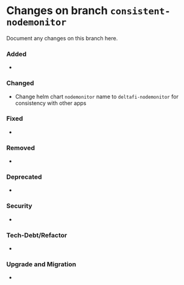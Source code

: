 # Changes on branch `consistent-nodemonitor`
Document any changes on this branch here.
### Added
- 

### Changed
- Change helm chart `nodemonitor` name to `deltafi-nodemonitor` for consistency with other apps 

### Fixed
- 

### Removed
- 

### Deprecated
- 

### Security
- 

### Tech-Debt/Refactor
- 

### Upgrade and Migration
- 
